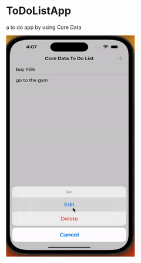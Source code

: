 # ToDoListApp
a to do app by using Core Data 

<img src=https://github.com/nazlicancay/ToDoListApp/blob/main/ezgif.com-video-to-gif.gif width="350" height="600"  />

